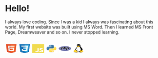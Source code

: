 <h1>Hello!</h1>

<p>I always love coding. Since I was a kid I always was fascinating about this world. My first website was built using MS Word. Then I learned MS Front Page, Dreamweaver and so on. I never stopped learning.</p>

<div style="display: inline_block"><br>
<img align="center" height="30" width="40" src="https://raw.githubusercontent.com/devicons/devicon/master/icons/html5/html5-original.svg">
<img align="center" height="30" width="40" src="https://raw.githubusercontent.com/devicons/devicon/master/icons/css3/css3-original.svg">
<img align="center" height="30" width="40" src="https://raw.githubusercontent.com/devicons/devicon/master/icons/javascript/javascript-plain.svg">
<img align="center" height="30" width="40" src="https://raw.githubusercontent.com/devicons/devicon/master/icons/python/python-original.svg">
<img align="center" height="30" width="40" src="https://raw.githubusercontent.com/devicons/devicon/master/icons/php/php-original.svg">
<img align="center" height="30" width="40" src="https://raw.githubusercontent.com/devicons/devicon/master/icons/linux/linux-original.svg">
</div>
